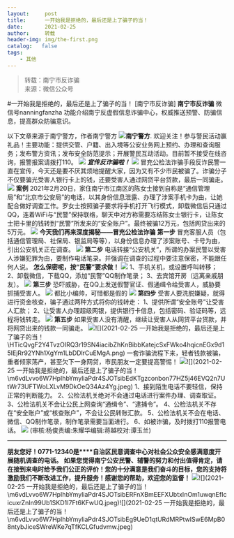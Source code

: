 ```yaml
---
layout:     post
title:      一开始我是拒绝的，最后还是上了骗子的当！
date:       2021-02-25
author:     转载
header-img: img/the-first.png
catalog:   false
tags:
    - 其他
---
```


<blockquote><p>转载：南宁市反诈骗<br>
来源：微信公众号</p></blockquote>

#一开始我是拒绝的，最后还是上了骗子的当！
[南宁市反诈骗]
**南宁市反诈骗**
微信号nanningfanzha
功能介绍南宁反虚假信息诈骗中心，权威推送预警、防骗信息，提高群众防骗意识。

以下文章来源于南宁警方，作者南宁警方
![](http://wx.qlogo.cn/mmhead/Q3auHgzwzM4GbPAsaXUjRNj7b3qicZbC9VBvbTYo3fy3ynM7oXb0KDw/0)**南宁警方**.
欢迎关注！参与警民活动赢礼品！主要功能：提供交管、户籍、出入境等公安业务网上预约、办理和查询服务；发布警方资讯；发布安全防范提示；开展警民互动活动。目前暂不接受在线咨询，报警报案请拨打110。
![]({{site.baseurl}}/postimg/m6vdLvvo6W7HpIhbYmyliaPdr4SJOTsibEsicEbj8QaOwiaI0D3tYv3LX1NjD6Ho7yt0pj3zugsakbLgu31jngDjSg.gif)
**_宣传反诈骗啦！_**
![]({{site.baseurl}}/postimg/HTicQvgF2Y4TvzOIRQ3r19SN4iacibZhKnBibbKatejcSxFWko4hqicnEGx9d15IEjRr92YNh1XgYm1LbDDlrCuEMgA.png)
冒充公检法诈骗手段反诈民警一直在宣传，今天还是要不厌其烦地提醒大家，因为又有不少市民被骗了。诈骗分子不仅要骗光受害人银行卡上的钱，还要受害人通过网贷平台贷款，最后一同骗走。
![]({{site.baseurl}}/postimg/m6vdLvvo6W7HpIhbYmyliaPdr4SJOTsibEahWJJKhbL68K9ljnWY7S1OezHeEtgqiaEIoRGsPLgyyk6gQajOV4z4g.jpeg)
**案例**
2021年2月20日，家住南宁市江南区的陈女士接到自称是“通信管理局”和“北京市公安局”的电话，以其身份信息泄露、办理了涉案手机卡为由，让她配合做好调查工作。罗女士按照骗子要求将手机打开飞行模式，卸载微信后只通过QQ，连着WiFi与“民警”保持联络，聊天中对方称需要冻结陈女士银行卡，让陈女士把卡里的钱转到“民警”所发来的“安全账户”。最终被骗12万元，包括网贷出来的5万元。
![]({{site.baseurl}}/postimg/m6vdLvvo6W7HpIhbYmyliaPdr4SJOTsibE21QJJbvsTMbAcNKUosegI0sUqDt3cYzK6VsKrFtha7LXnM31JzIjicg.jpeg)
**今天我们再来深度揭秘——冒充公检法诈骗**
**第一步**
冒充客服人员（包括通信管理局、社保局、银监局等等），以身份信息办理了涉案账号、卡号为由，引出公安机关正在调查。
![]({{site.baseurl}}/postimg/m6vdLvvo6W7HpIhbYmyliaPdr4SJOTsibEwbfYDmIDOo6QG3yEY9gYGWO57ia6fyMKY3c6ahibOzBhhGo8rLSJ5ZQQ.jpeg)
**第二步**
电话转接“公安机关”，所谓的办案民警以受害人涉嫌犯罪为由，要制作电话笔录。并强调在调查的过程中要注意保密，不能跟任何人说。
**怎么保密呢，按“民警”要求做！**
![]({{site.baseurl}}/postimg/m6vdLvvo6W7HpIhbYmyliaPdr4SJOTsibE0fZJwSkZYcPFV2yP0Iv8fFiaS9BzZOHHFSvaP4szEj2dLSl9tWcyVqQ.jpeg)
1、手机关机，或设置呼叫转移；
2、卸载微信，下载QQ，添加“民警”QQ制作笔录；
3、去宾馆开房（远离亲戚朋友）。
![]({{site.baseurl}}/postimg/m6vdLvvo6W7HpIhbYmyliaPdr4SJOTsibEMC4IIaNGK4pJvl45BeaMhZqmYicR9hjbqQPibGibqXAtaLEJwjoL5nhIQ.jpeg)
**第三步**
恐吓威胁，在QQ上发送假警官证、假通缉令给受害人，威胁要抓捕受害人。
![]({{site.baseurl}}/postimg/m6vdLvvo6W7HpIhbYmyliaPdr4SJOTsibEeZ4Swq4BjJ6GX8FgQiaTc0C0CldOtVcd8RGK3NnrRibTtDkbDdS6OfJQ.jpeg)
都比小编帅，可惜都是假的
![]({{site.baseurl}}/postimg/m6vdLvvo6W7HpIhbYmyliaPdr4SJOTsibEYXssYSCaNGic2QXWn4Shp4KSTg9NQgAibbxribNp5uTxMA9r4ribkATIKw.jpeg)
**第四步**
受害人要洗脱嫌疑，就得进行资金核查，骗子通过两种方式将你的钱转走：
1、提供所谓“安全账号”让受害人汇款；
2、让受害人办理超级网银，提供银行卡信息，包括密码、验证码等，远程将钱转走。
![]({{site.baseurl}}/postimg/m6vdLvvo6W7HpIhbYmyliaPdr4SJOTsibEicb4YmmPdNBkYsaym7WVgDObNk71qTiaCibcMRyTxJdF7KXcD7mLzXrLg.jpeg)
**第五步**
如果受害人没有清醒，继续让受害人从网贷平台贷款，并将网贷出来的钱款一同骗走。
![]({{site.baseurl}}/postimg/m6vdLvvo6W7HpIhbYmyliaPdr4SJOTsibEgDdsfBmOuKTRKySkmx2kTh3AXTCkHA5ic2vP5HpU2Y9lJzz2KmLibxZw.jpeg)![](2021-02-25
一开始我是拒绝的，最后还是上了骗子的当！\\HTicQvgF2Y4TvzOIRQ3r19SN4iacibZhKnBibbKatejcSxFWko4hqicnEGx9d15IEjRr92YNh1XgYm1LbDDlrCuEMgA.png)
一套诈骗流程下来，轻者钱款被骗，重者倾家荡产，甚至欠下一身网贷，市民朋友一定要提高警惕！
![]({{site.baseurl}}/postimg/HTicQvgF2Y4TvzOIRQ3r19SN4iacibZhKnBibbKatejcSxFWko4hqicnEGx9d15IEjRr92YNh1XgYm1LbDDlrCuEMgA.png)![](2021-02-25
一开始我是拒绝的，最后还是上了骗子的当！\\m6vdLvvo6W7HpIhbYmyliaPdr4SJOTsibEdKTgzconbon77HZ5j46EVQ2n7UtWr73UFTWoLXLvM9DkOeQ34Az4Yg.jpeg)
1、接到陌生电话不要轻信，保持正常的判断能力。
2、公检法机关绝对不会通过电话进行案件办理、调查取证。
3、公检法机关不会让公民上网查询“通缉令”、“逮捕令”。
4、公检法机关不存在“安全账户”或“核查账户”，不会让公民转账汇款。
5、公检法机关不会在电话、微信、QQ制作笔录，制作笔录需要当面进行。
6、如被诈骗，及时拨打110报警电话。
![]({{site.baseurl}}/postimg/m6vdLvvo6W7HpIhbYmyliaPdr4SJOTsibE97sibtdiafQ8Af2xicia6JaKJYgxrYhXm2b5GAbZ22c3H2ewp06lZic3fnQ.jpeg)
(审核:杨俊责编:朱耀华编辑:蒋越校对:谭玉兰)
***
**朋友您好！0771-12340是****自治区民意调查中心对社会公众安全感满意度开展随机调查的电话。**
**如果您觉得南宁公安民警、辅警的努力和付出值得肯定，请在接到来电时给予我们公正的评价！您的十分满意是我们奋斗的目标，您的支持将激励我们不断改进工作，提升服务！感谢您的帮助，欢迎您的监督！**
![]({{site.baseurl}}/postimg/m6vdLvvo6W7HpIhbYmyliaPdr4SJOTsibE5RwlG4oiaD5RRm2uFUI51HtO8MoiaFvRNHRPZnMBmrnKVv3qQZx1oJYQ.jpeg)![](2021-02-25
一开始我是拒绝的，最后还是上了骗子的当！\\m6vdLvvo6W7HpIhbYmyliaPdr4SJOTsibERFnXBmEEFXUbtxInOm1uwqnEfIcicuxrZnIn99Ub1SKD1I7Ft6KFwUQ.jpeg)![](2021-02-25
一开始我是拒绝的，最后还是上了骗子的当！\\m6vdLvvo6W7HpIhbYmyliaPdr4SJOTsibEg9UeD1qtURdMRPtwISwE6MpB08ntybJiceSWreWKe7qTfKCLGfudvmw.jpeg)
